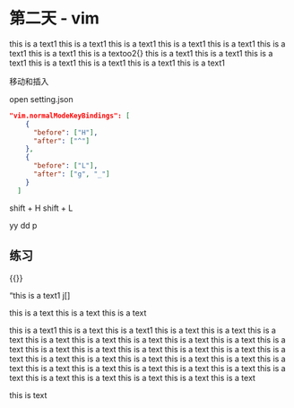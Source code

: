 # 第二天 - vim
this is a text1
this is a text1
this is a text1
this is a text1
this is a text1
this is a text1
this is a text1
this is a textoo2{}
this is a text1
this is a text1
this is a text1
this is a text1
this is a text1
this is a text1
this is a text1

移动和插入

open setting.json

```json
"vim.normalModeKeyBindings": [
    {
      "before": ["H"],
      "after": ["^"]
    },
    {
      "before": ["L"],
      "after": ["g", "_"]
    }
  ]
```

shift + H
shift + L

yy
dd
p

## 练习

{{}}


“this is a text1
j[]




this is a text
this is a text
this is a text


this is a text1
this is a text
this is a text1
this is a text
this is a text
this is a text
this is a text
this is a text
this is a text
this is a text
this is a text
this is a text
this is a text
this is a text
this is a text
this is a text
this is a text
this is a text
this is a text
this is a text
this is a text
this is a text
this is a text
this is a text
this is a text
this is a text
this is a text
this is a text
this is a text
this is a text
this is a text
this is a text
this is a text
this is a text
this is a text

this is text
